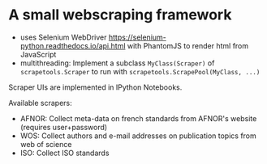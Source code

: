 # A small webscraping framework

* uses Selenium WebDriver https://selenium-python.readthedocs.io/api.html with PhantomJS to render html from JavaScript
* multithreading: Implement a subclass `MyClass(Scraper)` of `scrapetools.Scraper` to run with `scrapetools.ScrapePool(MyClass, ...)`

Scraper UIs are implemented in IPython Notebooks.

Available scrapers:

* AFNOR: Collect meta-data on french standards from AFNOR's website (requires user+password)
* WOS: Collect authors and e-mail addresses on publication topics from web of science
* ISO: Collect ISO standards
